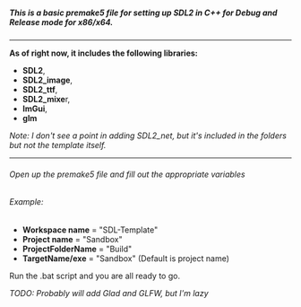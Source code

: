 ##### This is a basic premake5 file for setting up SDL2 in C++ for Debug and Release mode for x86/x64.
***

**As of right now, it includes the following libraries:**
-  **SDL2**,
-  **SDL2_image**,
-  **SDL2_ttf**,
-  **SDL2_mixe**r,
-  **ImGui**,
-  **glm**

*Note: I don't see a point in adding SDL2_net, but it's included in the folders but not the template itself.*

***

###### Open up the premake5 file and fill out the appropriate variables
###### Example:
- **Workspace name**    = "SDL-Template"
- **Project name**      = "Sandbox"
- **ProjectFolderName** = "Build"
- **TargetName/exe**    = "Sandbox" (Default is project name)

Run the .bat script and you are all ready to go.

*TODO: Probably will add Glad and GLFW, but I'm lazy* 




